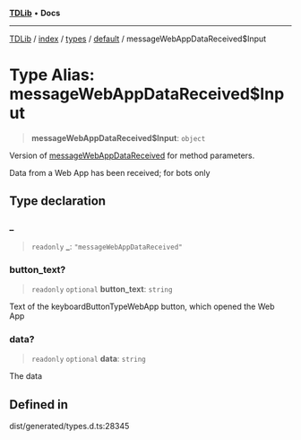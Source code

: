 [**TDLib**](../../../../../../README.md) • **Docs**

***

[TDLib](../../../../../../modules.md) / [index](../../../../../README.md) / [types](../../../README.md) / [default](../README.md) / messageWebAppDataReceived$Input

# Type Alias: messageWebAppDataReceived$Input

> **messageWebAppDataReceived$Input**: `object`

Version of [messageWebAppDataReceived](messageWebAppDataReceived.md) for method parameters.

Data from a Web App has been received; for bots only

## Type declaration

### \_

> `readonly` **\_**: `"messageWebAppDataReceived"`

### button\_text?

> `readonly` `optional` **button\_text**: `string`

Text of the keyboardButtonTypeWebApp button, which opened the Web App

### data?

> `readonly` `optional` **data**: `string`

The data

## Defined in

dist/generated/types.d.ts:28345
